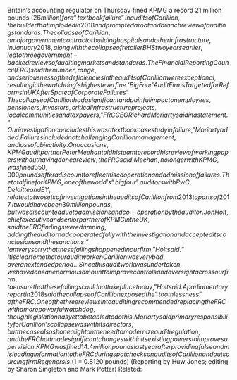 Britain’s accounting regulator on Thursday fined KPMG a record 21 million pounds ($26 million) for a “textbook failure” in audits of Carillion, the builder that imploded in 2018 and prompted a root and branch review of auditing standards.
The collapse of Carillion, a major government contractor building hospitals and other infrastructure, in January 2018, along with the collapse of retailer BHS two years earlier, led to three government-backed reviews of auditing markets and standards.
The Financial Reporting Council (FRC) said the number, range, and seriousness of the deficiencies in the audits of Carillion were exceptional, resulting in the watchdog’s highest ever fine.
‘Big Four’ Audit Firms Targeted for Reforms in UK After Spate of Corporate Failures
“The collapse of Carillion had a significant and painful impact on employees, pensioners, investors, critical infrastructure projects, local communities and taxpayers,” FRC CEO Richard Moriarty said in a statement.
“Our investigation concludes this was a textbook case study in failure,” Moriarty added.
Failures included not challenging Carillion management, and loss of objectivity.
On occasions, KPMG audit partner Peter Meehan told his team to record his review of working papers without having done a review, the FRC said.
Meehan, no longer with KPMG, was fined 350,000 pounds after a discount to reflect his cooperation and admission of failures.
The total fine for KPMG, one of the world’s “big four” auditors with PwC, Deloitte and EY, relates to two sets of investigations in the audits of Carillion from 2013 to parts of 2017. It would have been 30 million pounds, but was discounted due to admissions and co-operation by the auditor.
Jon Holt, chief executive and senior partner of KPMG in the UK, said the FRC findings were damning, adding the auditor had cooperated fully with the investigation and accepted its conclusions and the sanctions.
“I am very sorry that these failings happened in our firm,” Holt said.
“It is clear to me that our audit work on Carillion was very bad, over an extended period … Since this audit work was undertaken, we have done an enormous amount to improve controls and oversight across our firm, to ensure that these failings could not take place today,” Holt said.
A parliamentary report in 2018 said the collapse of Carillion exposed the “toothlessness” of the FRC. One of the three reviews into auditing recommended replacing the FRC with a more powerful watchdog, though legislation has yet to be tabled to do this.
Moriarty said primary responsibility for Carillion’s collapse was with its directors, but the case also shone a light on the need to modernize audit regulation, and the FRC had made significant changes within its existing powers to improve supervision.
KPMG was fined 14.4 million pounds last year after providing false and misleading information to the FRC during spot checks on audits of Carillion and outsourcing firm Regenersis.
($1 = 0.8120 pounds)
(Reporting by Huw Jones; editing by Sharon Singleton and Mark Potter)
Related: